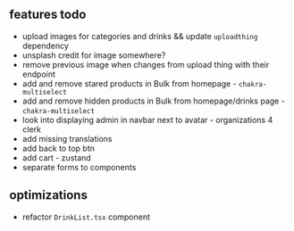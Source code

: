 ## features todo

- upload images for categories and drinks && update `uploadthing` dependency
- unsplash credit for image somewhere?
- remove previous image when changes from upload thing with their endpoint
- add and remove stared products in Bulk from homepage - `chakra-multiselect`
- add and remove hidden products in Bulk from homepage/drinks page - `chakra-multiselect`
- look into displaying admin in navbar next to avatar - organizations 4 clerk
- add missing translations
- add back to top btn
- add cart - zustand
- separate forms to components

## optimizations

- refactor `DrinkList.tsx` component
